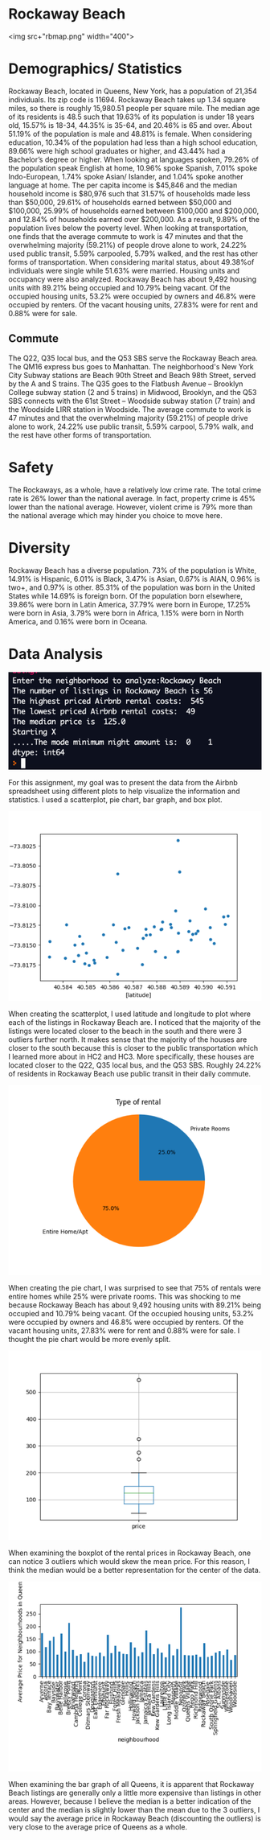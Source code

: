 # Rockaway Beach

<img src+"rbmap.png" width="400">

# Demographics/ Statistics
  
  Rockaway Beach, located in Queens, New York, has a population of 21,354 individuals. 
  Its zip code is 11694. Rockaway Beach takes up 1.34 square miles, so there is roughly 
  15,980.51 people per square mile. The median age of its residents is 48.5 such that 
  19.63% of its population is under 18 years old, 15.57% is 18-34, 44.35% is 35-64, and 
  20.46% is 65 and over. About 51.19% of the population is male and 48.81% is female. 
  When considering education, 10.34% of the population had less than a high school education, 
  89.66% were high school graduates or higher, and 43.44% had a Bachelor’s degree or higher. 
  When looking at languages spoken, 79.26% of the population speak English at home, 10.96% 
  spoke Spanish, 7.01% spoke Indo-European, 1.74% spoke Asian/ Islander, and 1.04% spoke 
  another language at home. The per capita income is $45,846 and the median household income 
  is $80,976 such that 31.57% of households made less than $50,000, 29.61% of households 
  earned between $50,000 and $100,000, 25.99% of households earned between $100,000 and $200,000, 
  and 12.84% of households earned over $200,000. As a result, 9.89% of the population lives 
  below the poverty level. When looking at transportation, one finds that the average commute 
  to work is 47 minutes and that the overwhelming majority (59.21%) of people drove alone 
  to work, 24.22% used public transit, 5.59% carpooled, 5.79% walked, and the rest has other 
  forms of transportation. When considering marital status, about 49.38%of individuals were 
  single while 51.63% were married.  Housing units and occupancy were also analyzed. Rockaway 
  Beach has about 9,492 housing units with 89.21% being occupied and 10.79% being vacant. 
  Of the occupied housing units, 53.2% were occupied by owners and 46.8% were occupied by 
  renters. Of the vacant housing units, 27.83% were for rent and 0.88% were for sale. 
 
## Commute
   
   The Q22, Q35 local bus, and the Q53 SBS serve the Rockaway Beach area. The QM16 express 
   bus goes to Manhattan. The neighborhood's New York City Subway stations are Beach 90th 
   Street and Beach 98th Street, served by the A and S trains. The Q35 goes to the Flatbush 
   Avenue – Brooklyn College subway station (2 and 5 trains) in Midwood, Brooklyn, and the 
   Q53 SBS connects with the 61st Street – Woodside subway station (7 train) and the
   Woodside LIRR station in Woodside. The average commute to work is 47 minutes and that the 
   overwhelming majority (59.21%) of people drive alone to work, 24.22% use public transit, 
   5.59% carpool, 5.79% walk, and the rest have other forms of transportation. 
  
# Safety
   
   The Rockaways, as a whole, have a relatively low crime rate. The total crime rate is 26% lower 
   than the national average. In fact, property crime is 45% lower than the national average. However, 
   violent crime is 79% more than the national average which may hinder you choice to move here.
  
# Diversity
   
   Rockaway Beach has a diverse population. 73% of the population is White, 14.91% is Hispanic,
   6.01% is Black, 3.47% is Asian, 0.67% is AIAN, 0.96% is two+, and 0.97% is other. 85.31% of the 
   population was born in the United States while 14.69% is foreign born. Of the population born 
   elsewhere, 39.86% were born in Latin America, 37.79% were born in Europe, 17.25% were born in 
   Asia, 3.79% were born in Africa, 1.15% were born in North America, and 0.16% were born in Oceana. 
  
# Data Analysis
  
 ![alt text](analyze.png "Data")
  
   For this assignment, my goal was to present the data from the Airbnb spreadsheet using different 
   plots to help visualize the information and statistics. I used a scatterplot, pie chart, bar graph, 
   and box plot. 
   
 ![alt text](locations.png "Scatterplot")
   
   When creating the scatterplot, I used latitude and longitude to plot where each of the listings in 
   Rockaway Beach are. I noticed that the majority of the listings were located closer to the beach 
   in the south and there were 3 outliers further north. It makes sense that the majority of the houses 
   are closer to the south because this is closer to the public transportation which I learned more 
   about in HC2 and HC3. More specifically, these houses are located closer to the Q22, Q35 local bus, 
   and the Q53 SBS. Roughly 24.22% of residents in Rockaway Beach use public transit in their daily commute. 
   
  ![alt text](typeofrental.png "Pie Chart")
   
   When creating the pie chart, I was surprised to see that 75% of rentals were entire homes while 25% 
   were private rooms. This was shocking to me because Rockaway Beach has about 9,492 housing units 
   with 89.21% being occupied and 10.79% being vacant. Of the occupied housing units, 53.2% were 
   occupied by owners and 46.8% were occupied by renters. Of the vacant housing units, 27.83% were 
   for rent and 0.88% were for sale. I thought the pie chart would be more evenly split.
   
  ![alt text](rb_price.png "Box Plot")
   
   When examining the boxplot of the rental prices in Rockaway Beach, one can notice 3 outliers which would 
   skew the mean price. For this reason, I think the median would be a better representation for the 
   center of the data. 
   
  ![alt text](average_price.png "Bar Graph")
   
   When examining the bar graph of all Queens, it is apparent that Rockaway Beach listings are generally 
   only a little more expensive than listings in other areas. However, because I believe the median is 
   a better indication of the center and the median is slightly lower than the mean due to the 3 outliers, 
   I would say the average price in Rockaway Beach (discounting the outliers) is very close to the average 
   price of Queens as a whole.






